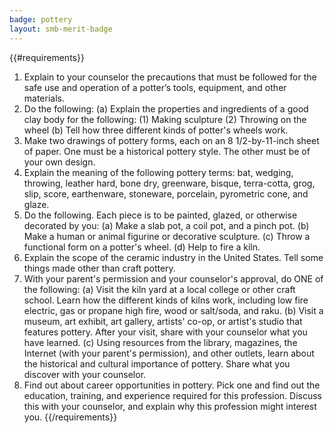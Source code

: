 ```yaml
---
badge: pottery
layout: smb-merit-badge
---
```


{{#requirements}}
1. Explain to your counselor the precautions that must be followed for the safe use and operation of a potter’s tools, equipment, and other materials.
2. Do the following:
    (a) Explain the properties and ingredients of a good clay body for the following:
        (1) Making sculpture
        (2) Throwing on the wheel
    (b) Tell how three different kinds of potter's wheels work.
3. Make two drawings of pottery forms, each on an 8 1/2-by-11-inch sheet of paper. One must be a historical pottery style. The other must be of your own design.
4. Explain the meaning of the following pottery terms: bat, wedging, throwing, leather hard, bone dry, greenware, bisque, terra-cotta, grog, slip, score, earthenware, stoneware, porcelain, pyrometric cone, and glaze.
5. Do the following. Each piece is to be painted, glazed, or otherwise decorated by you:
    (a) Make a slab pot, a coil pot, and a pinch pot.
    (b) Make a human or animal figurine or decorative sculpture.
    (c) Throw a functional form on a potter's wheel.
    (d) Help to fire a kiln.
6. Explain the scope of the ceramic industry in the United States. Tell some things made other than craft pottery.
7. With your parent's permission and your counselor's approval, do ONE of the following:
    (a) Visit the kiln yard at a local college or other craft school. Learn how the different kinds of kilns work, including low fire electric, gas or propane high fire, wood or salt/soda, and raku.
    (b) Visit a museum, art exhibit, art gallery, artists' co-op, or artist's studio that features pottery. After your visit, share with your counselor what you have learned.
    (c) Using resources from the library, magazines, the Internet (with your parent's permission), and other outlets, learn about the historical and cultural importance of pottery. Share what you discover with your counselor.
8. Find out about career opportunities in pottery. Pick one and find out the education, training, and experience required for this profession. Discuss this with your counselor, and explain why this profession might interest you.
{{/requirements}}
